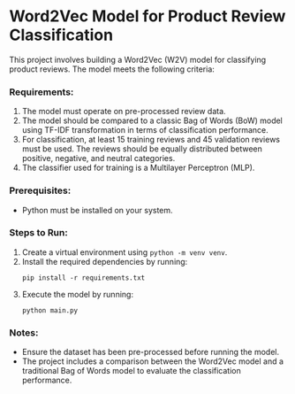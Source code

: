 # Word2Vec Model for Product Review Classification

This project involves building a Word2Vec (W2V) model for classifying product reviews. The model meets the following criteria:

### Requirements:
1. The model must operate on pre-processed review data.
2. The model should be compared to a classic Bag of Words (BoW) model using TF-IDF transformation in terms of classification performance.
3. For classification, at least 15 training reviews and 45 validation reviews must be used. The reviews should be equally distributed between positive, negative, and neutral categories.
4. The classifier used for training is a Multilayer Perceptron (MLP).

### Prerequisites:
- Python must be installed on your system.

### Steps to Run:
1. Create a virtual environment using `python -m venv venv`.
2. Install the required dependencies by running:  
   ```  
   pip install -r requirements.txt  
   ```
3. Execute the model by running:  
   ```  
   python main.py  
   ```

### Notes:
- Ensure the dataset has been pre-processed before running the model.
- The project includes a comparison between the Word2Vec model and a traditional Bag of Words model to evaluate the classification performance.